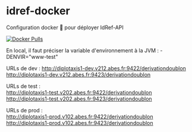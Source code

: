 # idref-docker
Configuration docker 🐳 pour déployer IdRef-API

[![Docker Pulls](https://img.shields.io/docker/pulls/abesesr/idref.svg)](https://hub.docker.com/r/abesesr/idref/)

En local, il faut préciser la variable d'environnement à la JVM : -DENVIR="www-test"

URLs de dev : 
http://diplotaxis1-dev.v212.abes.fr:9422/derivationdoublon
http://diplotaxis1-dev.v212.abes.fr:9423/derivationdoublon

URLs de test :  
http://diplotaxis1-test.v202.abes.fr:9422/derivationdoublon 
http://diplotaxis1-test.v202.abes.fr:9423/derivationdoublon 

URLs de prod :  
http://diplotaxis1-prod.v102.abes.fr:9422/derivationdoublon  
http://diplotaxis1-prod.v102.abes.fr:9423/derivationdoublon 

